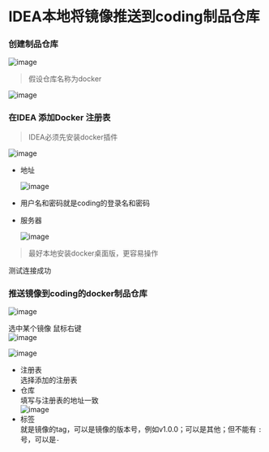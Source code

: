 # IDEA本地将镜像推送到coding制品仓库



### 创建制品仓库

![image](https://github.com/wuwenyishi/picx-images-hosting/raw/master/20240808/image.7zqcflzogk.jpg)

> 假设仓库名称为docker

![image](https://github.com/wuwenyishi/picx-images-hosting/raw/master/20240808/image.77dgxvjzna.jpg)

### 在IDEA 添加Docker 注册表

> IDEA必须先安装docker插件

![image](https://github.com/wuwenyishi/picx-images-hosting/raw/master/20240808/image.45hkwnjegx.jpg)

- 地址 

  ![image](https://github.com/wuwenyishi/picx-images-hosting/raw/master/20240808/image.1hs4maqy9q.jpg)

- 用户名和密码就是coding的登录名和密码   

- 服务器    

  ![image](https://github.com/wuwenyishi/picx-images-hosting/raw/master/20240808/image.7i0ar113nt.jpg)

> 最好本地安装docker桌面版，更容易操作

测试连接成功

### 推送镜像到coding的docker制品仓库

![image](https://github.com/wuwenyishi/picx-images-hosting/raw/master/20240808/image.8hge47497y.jpg)



选中某个镜像 鼠标右键  
![image](https://github.com/wuwenyishi/picx-images-hosting/raw/master/20240808/image.4xugee1yl3.jpg)

![image](https://github.com/wuwenyishi/picx-images-hosting/raw/master/20240808/image.77dgxvnigp.jpg)

- 注册表  
  选择添加的注册表  
- 仓库  
  填写与注册表的地址一致  
  ![image](https://github.com/wuwenyishi/picx-images-hosting/raw/master/20240808/image.6ik7duzk2y.jpg)
- 标签  
  就是镜像的tag，可以是镜像的版本号，例如v1.0.0；可以是其他；但不能有 `: `号，可以是`-`


